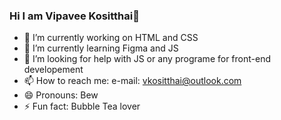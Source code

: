 ### Hi I am Vipavee Kositthai👋

- 🔭 I’m currently working on HTML and CSS
- 🌱 I’m currently learning Figma and JS
- 🤔 I’m looking for help with JS or any programe for front-end developement 
- 📫 How to reach me: e-mail: vkositthai@outlook.com
- 😄 Pronouns: Bew
- ⚡ Fun fact: Bubble Tea lover 

